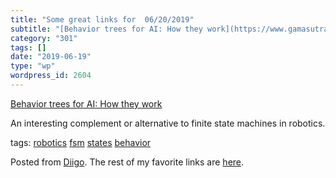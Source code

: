 ```yaml
---
title: "Some great links for  06/20/2019"
subtitle: "[Behavior trees for AI: How they work](https://www.gamasutra.com/blogs/ChrisSimpson/20140717/221339/..."
category: "301"
tags: []
date: "2019-06-19"
type: "wp"
wordpress_id: 2604
---
```

[Behavior trees for AI: How they work](https://www.gamasutra.com/blogs/ChrisSimpson/20140717/221339/Behavior_trees_for_AI_How_they_work.php) 

An interesting complement or alternative to finite state machines in robotics. 

 tags: [robotics](https://www.diigo.com/user/pitosalas/robotics) [fsm](https://www.diigo.com/user/pitosalas/fsm) [states](https://www.diigo.com/user/pitosalas/states) [behavior](https://www.diigo.com/user/pitosalas/behavior)

Posted from [Diigo](https://www.diigo.com). The rest of my favorite links are [here](https://www.diigo.com/user/pitosalas).
